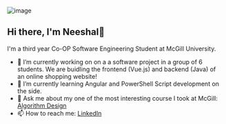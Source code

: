 ![image](https://github.com/user-attachments/assets/2f9a5d07-0fa5-45d1-a01b-e8106e79cae3)

## Hi there, I'm Neeshal👋

I'm a third year Co-OP Software Engineering Student at McGill University.


- 🔭 I’m currently working on on a a software project in a group of 6 students. We are buidling the frontend (Vue.js) and backend (Java) of an online shopping website!
- 🌱 I’m currently learning Angular and PowerShell Script development on the side.
- 💬 Ask me about my one of the most interesting course I took at McGill: [Algorithm Design](https://www.mcgill.ca/study/2024-2025/courses/comp-360)
- 📫 How to reach me: [LinkedIn](https://www.linkedin.com/in/neeshal-imrit/)
<!--
Here are some cool projects I worked on. 
-->
